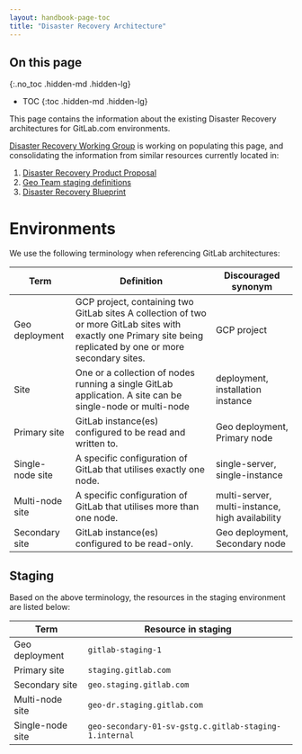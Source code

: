 ```yaml
---
layout: handbook-page-toc
title: "Disaster Recovery Architecture"
---
```

## On this page

{:.no_toc .hidden-md .hidden-lg}

- TOC
{:toc .hidden-md .hidden-lg}

This page contains the information about the existing Disaster Recovery architectures for GitLab.com environments.

[Disaster Recovery Working Group](/company/team/structure/working-groups/disaster-recovery/) is working on populating this page, and consolidating the information from similar resources currently located in:

1. [Disaster Recovery Product Proposal](/handbook/engineering/infrastructure/product-management/proposals/disaster-recovery/index.html)
1. [Geo Team staging definitions](/handbook/engineering/development/enablement/geo/staging.html)
1. [Disaster Recovery Blueprint](https://gitlab.com/gitlab-com/gl-infra/readiness/-/blob/master/library/disaster-recovery/index.md)


# Environments

We use the following terminology when referencing GitLab architectures:

| Term | Definition  | Discouraged synonym |
| ------ | -------- |------------------- |
| Geo deployment | GCP project, containing two GitLab sites A collection of two or more GitLab sites with exactly one Primary site being replicated by one or more secondary sites. | GCP project |
| Site | One or a collection of nodes running a single GitLab application. A site can be single-node or multi-node | deployment, installation instance |
| Primary site | GitLab instance(es) configured to be read and written to. | Geo deployment, Primary node |
| Single-node site | A specific configuration of GitLab that utilises exactly one node. | single-server, single-instance |
| Multi-node site | A specific configuration of GitLab that utilises more than one node.| multi-server, multi-instance, high availability |
| Secondary site | GitLab instance(es) configured to be read-only.| Geo deployment, Secondary node |

## Staging

Based on the above terminology, the resources in the staging environment are listed below:


| Term | Resource in staging |
| ---- | ------------------- |
| Geo deployment | `gitlab-staging-1` |
| Primary site | `staging.gitlab.com` |
| Secondary site | `geo.staging.gitlab.com`|
| Multi-node site | `geo-dr.staging.gitlab.com` |
| Single-node site | `geo-secondary-01-sv-gstg.c.gitlab-staging-1.internal` |
